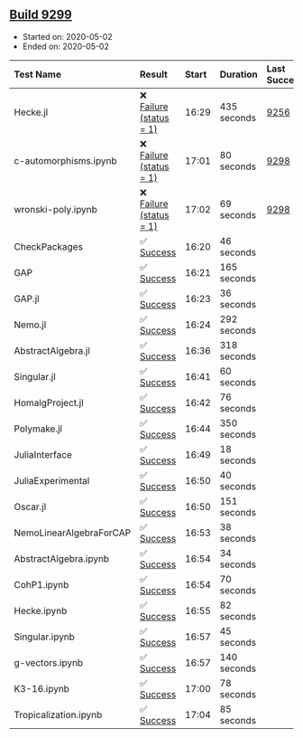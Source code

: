 ## [Build 9299](https://oscarci.mathematik.uni-kl.de/job/oscar/9299/)

* Started on: 2020-05-02
* Ended on: 2020-05-02

| Test Name    | Result | Start | Duration | Last Success | First Failure |
|:-------------|:-------|:------|:---------|:-------------|:--------------|
| Hecke.jl | ❌ [Failure (status = 1)](https://oscarci.mathematik.uni-kl.de/job/oscar/9299/artifact/logs/build-9299/Hecke.jl.log) | 16:29 | 435 seconds | [9256](https://oscarci.mathematik.uni-kl.de/job/oscar/9256/) | [9257](https://oscarci.mathematik.uni-kl.de/job/oscar/9257/) |
| c-automorphisms.ipynb | ❌ [Failure (status = 1)](https://oscarci.mathematik.uni-kl.de/job/oscar/9299/artifact/logs/build-9299/c-automorphisms.ipynb.log) | 17:01 | 80 seconds | [9298](https://oscarci.mathematik.uni-kl.de/job/oscar/9298/) | [9299](https://oscarci.mathematik.uni-kl.de/job/oscar/9299/) |
| wronski-poly.ipynb | ❌ [Failure (status = 1)](https://oscarci.mathematik.uni-kl.de/job/oscar/9299/artifact/logs/build-9299/wronski-poly.ipynb.log) | 17:02 | 69 seconds | [9298](https://oscarci.mathematik.uni-kl.de/job/oscar/9298/) | [9299](https://oscarci.mathematik.uni-kl.de/job/oscar/9299/) |
| CheckPackages | ✅ [Success](https://oscarci.mathematik.uni-kl.de/job/oscar/9299/artifact/logs/build-9299/CheckPackages.log) | 16:20 | 46 seconds |  |  |
| GAP | ✅ [Success](https://oscarci.mathematik.uni-kl.de/job/oscar/9299/artifact/logs/build-9299/GAP.log) | 16:21 | 165 seconds |  |  |
| GAP.jl | ✅ [Success](https://oscarci.mathematik.uni-kl.de/job/oscar/9299/artifact/logs/build-9299/GAP.jl.log) | 16:23 | 36 seconds |  |  |
| Nemo.jl | ✅ [Success](https://oscarci.mathematik.uni-kl.de/job/oscar/9299/artifact/logs/build-9299/Nemo.jl.log) | 16:24 | 292 seconds |  |  |
| AbstractAlgebra.jl | ✅ [Success](https://oscarci.mathematik.uni-kl.de/job/oscar/9299/artifact/logs/build-9299/AbstractAlgebra.jl.log) | 16:36 | 318 seconds |  |  |
| Singular.jl | ✅ [Success](https://oscarci.mathematik.uni-kl.de/job/oscar/9299/artifact/logs/build-9299/Singular.jl.log) | 16:41 | 60 seconds |  |  |
| HomalgProject.jl | ✅ [Success](https://oscarci.mathematik.uni-kl.de/job/oscar/9299/artifact/logs/build-9299/HomalgProject.jl.log) | 16:42 | 76 seconds |  |  |
| Polymake.jl | ✅ [Success](https://oscarci.mathematik.uni-kl.de/job/oscar/9299/artifact/logs/build-9299/Polymake.jl.log) | 16:44 | 350 seconds |  |  |
| JuliaInterface | ✅ [Success](https://oscarci.mathematik.uni-kl.de/job/oscar/9299/artifact/logs/build-9299/JuliaInterface.log) | 16:49 | 18 seconds |  |  |
| JuliaExperimental | ✅ [Success](https://oscarci.mathematik.uni-kl.de/job/oscar/9299/artifact/logs/build-9299/JuliaExperimental.log) | 16:50 | 40 seconds |  |  |
| Oscar.jl | ✅ [Success](https://oscarci.mathematik.uni-kl.de/job/oscar/9299/artifact/logs/build-9299/Oscar.jl.log) | 16:50 | 151 seconds |  |  |
| NemoLinearAlgebraForCAP | ✅ [Success](https://oscarci.mathematik.uni-kl.de/job/oscar/9299/artifact/logs/build-9299/NemoLinearAlgebraForCAP.log) | 16:53 | 38 seconds |  |  |
| AbstractAlgebra.ipynb | ✅ [Success](https://oscarci.mathematik.uni-kl.de/job/oscar/9299/artifact/logs/build-9299/AbstractAlgebra.ipynb.log) | 16:54 | 34 seconds |  |  |
| CohP1.ipynb | ✅ [Success](https://oscarci.mathematik.uni-kl.de/job/oscar/9299/artifact/logs/build-9299/CohP1.ipynb.log) | 16:54 | 70 seconds |  |  |
| Hecke.ipynb | ✅ [Success](https://oscarci.mathematik.uni-kl.de/job/oscar/9299/artifact/logs/build-9299/Hecke.ipynb.log) | 16:55 | 82 seconds |  |  |
| Singular.ipynb | ✅ [Success](https://oscarci.mathematik.uni-kl.de/job/oscar/9299/artifact/logs/build-9299/Singular.ipynb.log) | 16:57 | 45 seconds |  |  |
| g-vectors.ipynb | ✅ [Success](https://oscarci.mathematik.uni-kl.de/job/oscar/9299/artifact/logs/build-9299/g-vectors.ipynb.log) | 16:57 | 140 seconds |  |  |
| K3-16.ipynb | ✅ [Success](https://oscarci.mathematik.uni-kl.de/job/oscar/9299/artifact/logs/build-9299/K3-16.ipynb.log) | 17:00 | 78 seconds |  |  |
| Tropicalization.ipynb | ✅ [Success](https://oscarci.mathematik.uni-kl.de/job/oscar/9299/artifact/logs/build-9299/Tropicalization.ipynb.log) | 17:04 | 85 seconds |  |  |
